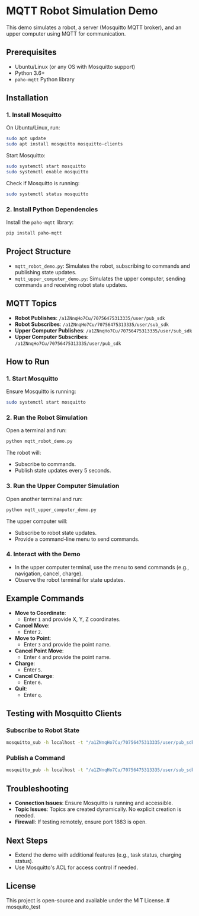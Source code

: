 # MQTT Robot Simulation Demo

This demo simulates a robot, a server (Mosquitto MQTT broker), and an upper computer using MQTT for communication.

## Prerequisites

- Ubuntu/Linux (or any OS with Mosquitto support)
- Python 3.6+
- `paho-mqtt` Python library

## Installation

### 1. Install Mosquitto

On Ubuntu/Linux, run:
```bash
sudo apt update
sudo apt install mosquitto mosquitto-clients
```

Start Mosquitto:
```bash
sudo systemctl start mosquitto
sudo systemctl enable mosquitto
```

Check if Mosquitto is running:
```bash
sudo systemctl status mosquitto
```

### 2. Install Python Dependencies

Install the `paho-mqtt` library:
```bash
pip install paho-mqtt
```

## Project Structure

- `mqtt_robot_demo.py`: Simulates the robot, subscribing to commands and publishing state updates.
- `mqtt_upper_computer_demo.py`: Simulates the upper computer, sending commands and receiving robot state updates.

## MQTT Topics

- **Robot Publishes**: `/a1ZNnqHo7Cu/70756475313335/user/pub_sdk`
- **Robot Subscribes**: `/a1ZNnqHo7Cu/70756475313335/user/sub_sdk`
- **Upper Computer Publishes**: `/a1ZNnqHo7Cu/70756475313335/user/sub_sdk`
- **Upper Computer Subscribes**: `/a1ZNnqHo7Cu/70756475313335/user/pub_sdk`

## How to Run

### 1. Start Mosquitto

Ensure Mosquitto is running:
```bash
sudo systemctl start mosquitto
```

### 2. Run the Robot Simulation

Open a terminal and run:
```bash
python mqtt_robot_demo.py
```

The robot will:
- Subscribe to commands.
- Publish state updates every 5 seconds.

### 3. Run the Upper Computer Simulation

Open another terminal and run:
```bash
python mqtt_upper_computer_demo.py
```

The upper computer will:
- Subscribe to robot state updates.
- Provide a command-line menu to send commands.

### 4. Interact with the Demo

- In the upper computer terminal, use the menu to send commands (e.g., navigation, cancel, charge).
- Observe the robot terminal for state updates.

## Example Commands

- **Move to Coordinate**:
  - Enter `1` and provide X, Y, Z coordinates.
- **Cancel Move**:
  - Enter `2`.
- **Move to Point**:
  - Enter `3` and provide the point name.
- **Cancel Point Move**:
  - Enter `4` and provide the point name.
- **Charge**:
  - Enter `5`.
- **Cancel Charge**:
  - Enter `6`.
- **Quit**:
  - Enter `q`.

## Testing with Mosquitto Clients

### Subscribe to Robot State

```bash
mosquitto_sub -h localhost -t "/a1ZNnqHo7Cu/70756475313335/user/pub_sdk" -v
```

### Publish a Command

```bash
mosquitto_pub -h localhost -t "/a1ZNnqHo7Cu/70756475313335/user/sub_sdk" -m '{"msgType":"/move/any","body":{"x":0.1,"y":0.1,"z":0.1}}'
```

## Troubleshooting

- **Connection Issues**: Ensure Mosquitto is running and accessible.
- **Topic Issues**: Topics are created dynamically. No explicit creation is needed.
- **Firewall**: If testing remotely, ensure port 1883 is open.

## Next Steps

- Extend the demo with additional features (e.g., task status, charging status).
- Use Mosquitto's ACL for access control if needed.

## License

This project is open-source and available under the MIT License. # mosquito_test
